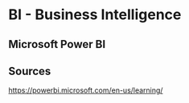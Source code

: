 # BI - Business Intelligence

## Microsoft Power BI























## Sources

https://powerbi.microsoft.com/en-us/learning/